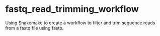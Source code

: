 # fastq_read_trimming_workflow
Using Snakemake to create a workflow to filter and trim sequence reads from a fastq file using fastp.
